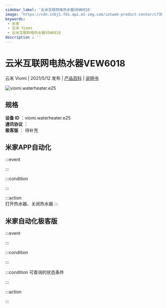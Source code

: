```yaml
---
sidebar_label: '云米互联网电热水器VEW6018'
image: 'https://cdn.cnbj1.fds.api.mi-img.com/iotweb-product-center/c73b809651caf56f4d1129283186f6ad_148.png?GalaxyAccessKeyId=AKVGLQWBOVIRQ3XLEW&Expires=9223372036854775807&Signature=U0DGaz9njrUbTmo80ljIpUJo1ms='
keywords: 
 - 米家
 - 云米 Viomi
 - 云米互联网电热水器VEW6018
description : ''
---
```

# 云米互联网电热水器VEW6018

云米 Viomi | 2021/5/12 发布 | [产品百科](https://home.mi.com/webapp/content/baike/product/index.html?model=viomi.waterheater.e25/) | [说明书](https://home.mi.com/views/introduction.html?model=viomi.waterheater.e25&region=cn)

![viomi.waterheater.e25](https://cdn.cnbj1.fds.api.mi-img.com/iotweb-product-center/c73b809651caf56f4d1129283186f6ad_148.png?GalaxyAccessKeyId=AKVGLQWBOVIRQ3XLEW&Expires=9223372036854775807&Signature=U0DGaz9njrUbTmo80ljIpUJo1ms=)

## 规格  
> 
**设备 ID** ：viomi.waterheater.e25  
**通讯协议** ：  
**极客版**  ： 待补充 


## 米家APP自动化  

:::event  

:::

:::condition  

:::

:::action   
打开热水器、关闭热水器
:::

## 米家自动化极客版  

:::event  

:::

:::condition  

:::

:::condition 可查询的状态条件  

:::

:::action  

:::

        
